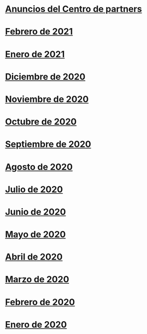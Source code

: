 # [Anuncios del Centro de partners](index.md)
# [Febrero de 2021](2021-february.md)
# [Enero de 2021](2021-january.md)
# [Diciembre de 2020](2020-december.md)
# [Noviembre de 2020](2020-november.md)
# [Octubre de 2020](2020-october.md)
# [Septiembre de 2020](2020-september.md)
# [Agosto de 2020](2020-august.md)
# [Julio de 2020](2020-july.md)
# [Junio de 2020](2020-june.md)
# [Mayo de 2020](2020-may.md)
# [Abril de 2020](2020-april.md)
# [Marzo de 2020](2020-march.md)
# [Febrero de 2020](2020-february.md)
# [Enero de 2020](2020-january.md)
